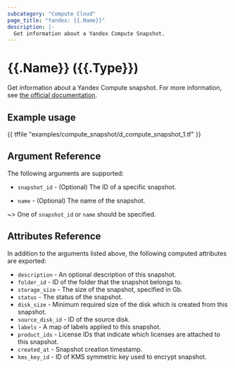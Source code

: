 ```yaml
---
subcategory: "Compute Cloud"
page_title: "Yandex: {{.Name}}"
description: |-
  Get information about a Yandex Compute Snapshot.
---
```


# {{.Name}} ({{.Type}})

Get information about a Yandex Compute snapshot. For more information, see [the official documentation](https://cloud.yandex.com/docs/compute/concepts/snapshot).

## Example usage

{{ tffile "examples/compute_snapshot/d_compute_snapshot_1.tf" }}

## Argument Reference

The following arguments are supported:

* `snapshot_id` - (Optional) The ID of a specific snapshot.

* `name` - (Optional) The name of the snapshot.

~> One of `snapshot_id` or `name` should be specified.

## Attributes Reference

In addition to the arguments listed above, the following computed attributes are exported:

* `description` - An optional description of this snapshot.
* `folder_id` - ID of the folder that the snapshot belongs to.
* `storage_size` - The size of the snapshot, specified in Gb.
* `status` - The status of the snapshot.
* `disk_size` - Minimum required size of the disk which is created from this snapshot.
* `source_disk_id` - ID of the source disk.
* `labels` - A map of labels applied to this snapshot.
* `product_ids` - License IDs that indicate which licenses are attached to this snapshot.
* `created_at` - Snapshot creation timestamp.
* `kms_key_id` - ID of KMS symmetric key used to encrypt snapshot.
